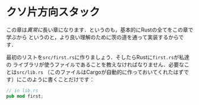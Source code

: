 # クソ片方向スタック

この章は*異常に*長い章になります．というのも，基本的にRustの全てをこの章で学ぶから
というのと，より良い理解のために茨の道を通って実装するからです．

最初のリストを`src/first.rs`に作りましょう．そしたらRustに`first.rs`が私達の
ライブラリが使うファイルであることを教えなければなりません．必要なことは`src/lib.rs`
（このファイルはCargoが自動的に作っておいてくれたはずです）にこのように書くことだけです：

```rust ,ignore
// in lib.rs
pub mod first;
```

